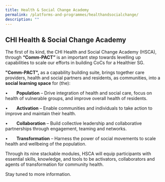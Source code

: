 ```yaml
---
title: Health & Social Change Academy
permalink: /platforms-and-programmes/healthandsocialchange/
description: ""
---
```

## CHI Health & Social Change Academy 

The first of its kind, the CHI Health and Social Change Academy (HSCA), through **“Comm-PACT”** is an important step towards levelling up capabilities to scale our efforts in building CoCs for a Healthier SG.

**"Comm-PACT",** as a capability building suite, brings together care providers, health and social partners and residents, as communities, into a **social learning space** for (the):

•       **Population** – Drive integration of health and social care, focus on health of vulnerable groups, and improve overall health of residents.

•       **Activation** – Enable communities and individuals to take action to improve and maintain their health.

•       **Collaboration** – Build collective leadership and collaborative partnerships through engagement, teaming and networks.

•       **Transformation** – Harness the power of social movements to scale health and wellbeing of the population.

Through its nine stackable modules, HSCA will equip participants with essential skills, knowledge, and tools to be activators, collaborators and agents of transformation for community health.

Stay tuned to more information. 